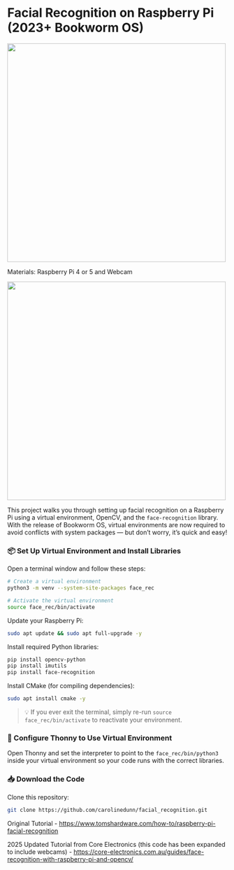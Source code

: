 # Facial Recognition on Raspberry Pi (2023+ Bookworm OS)


<img src="https://github.com/carolinedunn/facial_recognition/blob/main/photo/screenshot.png?raw=true" width="500"/>


Materials: Raspberry Pi 4 or 5 and Webcam

<img src="https://github.com/carolinedunn/facial_recognition/blob/main/photo/webcamandRPi4.JPG?raw=true" width="500"/>

This project walks you through setting up facial recognition on a Raspberry Pi using a virtual environment, OpenCV, and the `face-recognition` library. With the release of Bookworm OS, virtual environments are now required to avoid conflicts with system packages — but don’t worry, it’s quick and easy!

### 📦 Set Up Virtual Environment and Install Libraries

Open a terminal window and follow these steps:

```bash
# Create a virtual environment
python3 -m venv --system-site-packages face_rec

# Activate the virtual environment
source face_rec/bin/activate
```

Update your Raspberry Pi:

```bash
sudo apt update && sudo apt full-upgrade -y
```

Install required Python libraries:

```bash
pip install opencv-python
pip install imutils
pip install face-recognition
```

Install CMake (for compiling dependencies):

```bash
sudo apt install cmake -y
```

> 💡 If you ever exit the terminal, simply re-run `source face_rec/bin/activate` to reactivate your environment.

### 🧪 Configure Thonny to Use Virtual Environment

Open Thonny and set the interpreter to point to the `face_rec/bin/python3` inside your virtual environment so your code runs with the correct libraries.

### 📥 Download the Code

Clone this repository:

```bash
git clone https://github.com/carolinedunn/facial_recognition.git
```

Original Tutorial - https://www.tomshardware.com/how-to/raspberry-pi-facial-recognition


2025 Updated Tutorial from Core Electronics (this code has been expanded to include webcams) - https://core-electronics.com.au/guides/face-recognition-with-raspberry-pi-and-opencv/
